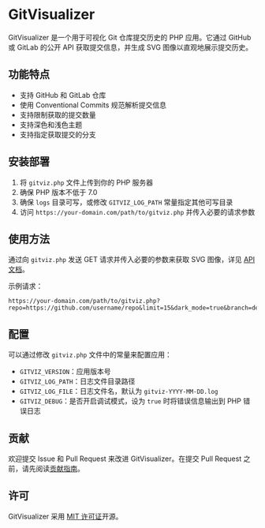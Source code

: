 # GitVisualizer

GitVisualizer 是一个用于可视化 Git 仓库提交历史的 PHP 应用。它通过 GitHub 或 GitLab 的公开 API 获取提交信息，并生成 SVG 图像以直观地展示提交历史。

## 功能特点

- 支持 GitHub 和 GitLab 仓库
- 使用 Conventional Commits 规范解析提交信息
- 支持限制获取的提交数量
- 支持深色和浅色主题
- 支持指定获取提交的分支

## 安装部署

1. 将 `gitviz.php` 文件上传到你的 PHP 服务器
2. 确保 PHP 版本不低于 7.0
3. 确保 `logs` 目录可写，或修改 `GITVIZ_LOG_PATH` 常量指定其他可写目录
4. 访问 `https://your-domain.com/path/to/gitviz.php` 并传入必要的请求参数

## 使用方法

通过向 `gitviz.php` 发送 GET 请求并传入必要的参数来获取 SVG 图像，详见 [API 文档](./API.md)。

示例请求：

```
https://your-domain.com/path/to/gitviz.php?repo=https://github.com/username/repo&limit=15&dark_mode=true&branch=develop
```

## 配置

可以通过修改 `gitviz.php` 文件中的常量来配置应用：

- `GITVIZ_VERSION`：应用版本号
- `GITVIZ_LOG_PATH`：日志文件目录路径
- `GITVIZ_LOG_FILE`：日志文件名，默认为 `gitviz-YYYY-MM-DD.log`
- `GITVIZ_DEBUG`：是否开启调试模式，设为 `true` 时将错误信息输出到 PHP 错误日志

## 贡献

欢迎提交 Issue 和 Pull Request 来改进 GitVisualizer。在提交 Pull Request 之前，请先阅读[贡献指南](./CONTRIBUTING.md)。

## 许可

GitVisualizer 采用 [MIT 许可证](./LICENSE)开源。
